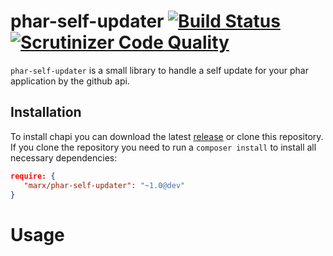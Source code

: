 # phar-self-updater [![Build Status](https://travis-ci.org/msiebeneicher/phar-self-updater.svg?branch=master)](https://travis-ci.org/msiebeneicher/phar-self-updater) [![Scrutinizer Code Quality](https://scrutinizer-ci.com/g/msiebeneicher/phar-self-updater/badges/quality-score.png?b=master)](https://scrutinizer-ci.com/g/msiebeneicher/phar-self-updater/?branch=master)
`phar-self-updater` is a small library to handle a self update for your phar application by the github api.


## Installation

To install chapi you can download the latest [release](https://github.com/msiebeneicher/chapi/releases) or clone this repository.
If you clone the repository you need to run a `composer install` to install all necessary dependencies:

```json
require: {
   "marx/phar-self-updater": "~1.0@dev"
}
``` 

# Usage

```php

```


